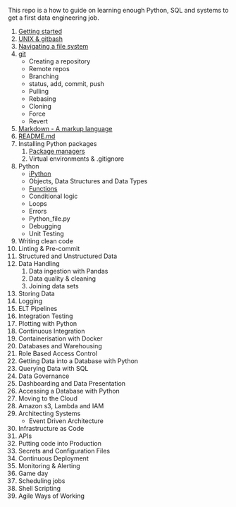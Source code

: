 This repo is a how to guide on learning enough Python, SQL and systems to get a first data engineering job.

1. [Getting started](100/getting-started.md)
1. [UNIX & gitbash](100/intro-to-unix-and-gitbash.md)
1. [Navigating a file system](100/navigating-a-file-system.md)
1. [git](git/101.md)
    - Creating a repository
    - Remote repos
    - Branching
    - status, add, commit, push
    - Pulling
    - Rebasing
    - Cloning
    - Force
    - Revert
1. [Markdown - A markup language](writing-documentation/1-Markdown.md)
1. [README.md](writing-documentation/2-README.md)
1. Installing Python packages
    1. [Package managers](python/pip-the-package-manager.md)
    1. Virtual environments & .gitignore
1. Python
    - [iPython](python/ipython.md)
    - Objects, Data Structures and Data Types
    - [Functions](python/functions.md)
    - Conditional logic
    - Loops
    - Errors
    - Python_file.py
    - Debugging
    - Unit Testing
1. Writing clean code
1. Linting & Pre-commit
1. Structured and Unstructured Data
1. Data Handling
    1. Data ingestion with Pandas
    1. Data quality & cleaning
    1. Joining data sets
1. Storing Data
1. Logging
1. ELT Pipelines
1. Integration Testing
1. Plotting with Python
1. Continuous Integration
1. Containerisation with Docker
1. Databases and Warehousing
1. Role Based Access Control
1. Getting Data into a Database with Python
1. Querying Data with SQL
1. Data Governance
1. Dashboarding and Data Presentation
1. Accessing a Database with Python
1. Moving to the Cloud
1. Amazon s3, Lambda and IAM
1. Architecting Systems
    - Event Driven Architecture
1. Infrastructure as Code
1. APIs
1. Putting code into Production
1. Secrets and Configuration Files
1. Continuous Deployment
1. Monitoring & Alerting
1. Game day
1. Scheduling jobs
1. Shell Scripting
1. Agile Ways of Working
